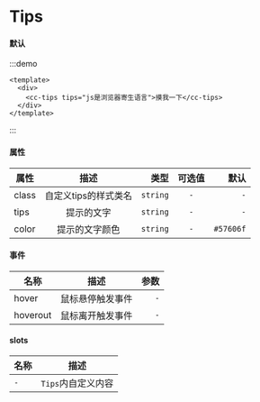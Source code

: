 # Tips
#### 默认
:::demo
```vue
<template>
  <div>
    <cc-tips tips="js是浏览器寄生语言">摸我一下</cc-tips>
  </div>
</template>
```
:::

#### 属性
| 属性 | 描述 | 类型 | 可选值 | 默认 |
| ------------- |:-------------:| -----:|:-------------:| -----:|
| class | 自定义tips的样式类名 | `string` | `-` | `-`  |
| tips | 提示的文字 | `string` | `-` | `-` |
| color | 提示的文字颜色 | `string` | `-` | `#57606f` |

#### 事件
| 名称 | 描述 | 参数 |
| ------------- |:-------------:| -----:|
| hover | 鼠标悬停触发事件 | `-` |
| hoverout | 鼠标离开触发事件 | `-` |

#### slots
| 名称 | 描述 |
| ------------- |:-------------:|
| `-` | `Tips`内自定义内容 |
